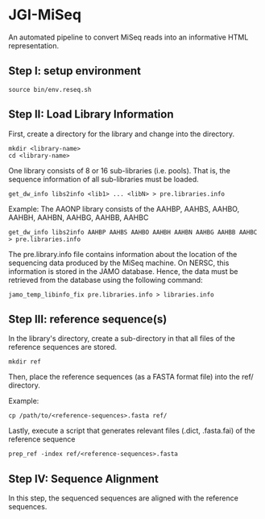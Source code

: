 # JGI-MiSeq
An automated pipeline to convert MiSeq reads into an informative HTML representation.

## Step I: setup environment
```
source bin/env.reseq.sh
```

## Step II: Load Library Information

First, create a directory for the library and change into the directory.

```
mkdir <library-name>
cd <library-name>
```

One library consists of 8 or 16 sub-libraries (i.e. pools). That is, the sequence information
of all sub-libraries must be loaded. 

```
get_dw_info libs2info <lib1> ... <libN> > pre.libraries.info
```

Example: The AAONP library consists of the AAHBP, AAHBS, AAHBO, AAHBH, AAHBN, AAHBG, AAHBB, AAHBC
```
get_dw_info libs2info AAHBP AAHBS AAHBO AAHBH AAHBN AAHBG AAHBB AAHBC > pre.libraries.info
```

The pre.library.info file contains information about the location of the sequencing data produced by 
the MiSeq machine. On NERSC, this information is stored in the JAMO database. Hence, the data 
must be retrieved from the database using the following command:
```
jamo_temp_libinfo_fix pre.libraries.info > libraries.info
```

## Step III: reference sequence(s)

In the library's directory, create a sub-directory in that all files of the reference sequences are stored.

```
mkdir ref
```

Then, place the reference sequences (as a FASTA format file) into the ref/ directory.

Example:
```
cp /path/to/<reference-sequences>.fasta ref/

```

Lastly, execute a script that generates relevant files (.dict, .fasta.fai) of the reference sequence
```
prep_ref -index ref/<reference-sequences>.fasta
```


## Step IV: Sequence Alignment

In this step, the sequenced sequences are aligned with the reference sequences.
 
